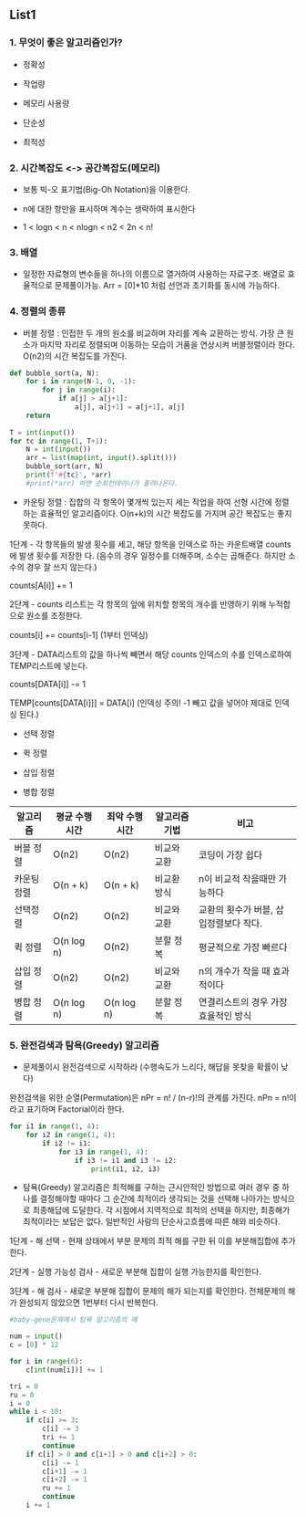 ## List1

### 1. 무엇이 좋은 알고리즘인가?

- 정확성

- 작업량

- 메모리 사용량

- 단순성

- 최적성



### 2. 시간복잡도 <-> 공간복잡도(메모리)

- 보통 빅-오 표기법(Big-Oh Notation)을 이용한다.

- n에 대한 항만을 표시하며 계수는 생략하여 표시한다

- 1 < logn < n < nlogn < n2 < 2n < n!



### 3. 배열

- 일정한 자료형의 변수들을 하나의 이름으로 열거하여 사용하는 자료구조. 배열로 효율적으로 문제풀이가능. Arr = [0]*10 처럼 선언과 초기화를 동시에 가능하다.



### 4. 정렬의 종류

- 버블 정렬 : 인접한 두 개의 원소를 비교하며 자리를 계속 교환하는 방식. 가장 큰 원소가 마지막 자리로 정렬되며 이동하는 모습이 거품을 연상시켜 버블정렬이라 한다. O(n2)의 시간 복잡도를 가진다.

```python
def bubble_sort(a, N):
    for i in range(N-1, 0, -1):
        for j in range(i):
            if a[j] > a[j+1]:
                a[j], a[j+1] = a[j+1], a[j]
    return
                
T = int(input())
for tc in range(1, T+1):
    N = int(input())
    arr = list(map(int, input().split()))
    bubble_sort(arr, N)
    print(f'#{tc}', *arr)
    #print(*arr) 하면 순회컨테이너가 풀려나온다.
```

- 카운팅 정렬 :  집합의 각 항목이 몇개씩 있는지 세는 작업을 하여 선형 시간에 정렬하는 효율적인 알고리즘이다. O(n+k)의 시간 복잡도를 가지며 공간 복잡도는 좋지 못하다.

1단계 - 각 항목들의 발생 횟수를 세고, 해당 항목을 인덱스로 하는 카운트배열 counts에  발생 횟수를 저장한		다. (음수의 경우 일정수를 더해주며, 소수는 곱해준다. 하지만 소수의 경우 잘 쓰지 않는다.)

counts[A[i]] += 1

2단계 - counts 리스트는 각 항목의 앞에 위치할 항목의 개수를 반영하기 위해 누적합으로 원소를 조정한다.

counts[i] += counts[i-1] (1부터 인덱싱)

3단계 - DATA리스트의 값을 하나씩 빼면서 해당 counts 인덱스의 수를 인덱스로하여 TEMP리스트에 넣는다.

counts[DATA[i]] -= 1

TEMP[counts[DATA[i]]] = DATA[i] (인덱싱 주의! -1 빼고 값을 넣어야 제대로 인덱싱 된다.)

- 선택 정렬

- 퀵 정렬

- 삽입 정렬

- 병합 정렬

| 알고리즘    | 평균 수행시간 | 최악 수행시간 | 알고리즘 기법 | 비고                                   |
| ----------- | ------------- | ------------- | ------------- | -------------------------------------- |
| 버블 정렬   | O(n2)         | O(n2)         | 비교와 교환   | 코딩이 가장 쉽다                       |
| 카운팅 정렬 | O(n + k)      | O(n + k)      | 비교환 방식   | n이 비교적 작을때만 가능하다           |
| 선택정렬    | O(n2)         | O(n2)         | 비교와 교환   | 교환의 횟수가 버블, 삽입정렬보다 작다. |
| 퀵 정렬     | O(n log n)    | O(n2)         | 분할 정복     | 평균적으로 가장 빠르다                 |
| 삽입 정렬   | O(n2)         | O(n2)         | 비교와 교환   | n의 개수가 작을 때 효과적이다          |
| 병합 정렬   | O(n log n)    | O(n log n)    | 분할 정복     | 연결리스트의 경우 가장 효율적인 방식   |



### 5. 완전검색과 탐욕(Greedy) 알고리즘

- 문제풀이시 완전검색으로 시작하라 (수행속도가 느리다, 해답을 못찾을 확률이 낮다)

완전검색을 위한 순열(Permutation)은 nPr = n! / (n-r)!의 관계를 가진다. nPn = n!이라고 표기하며 Factorial이라 한다.

```python
for i1 in range(1, 4):
    for i2 in range(1, 4):
        if i2 != i1:
            for i3 in range(1, 4):
                if i3 != i1 and i3 != i2:
                    print(i1, i2, i3)
```

- 탐욕(Greedy) 알고리즘은 최적해를 구하는 근시안적인 방법으로 여러 경우 중 하나를 결정해야할 때마다 그 순간에 최적이라 생각되는 것을 선택해 나아가는 방식으로 최종해답에 도달한다. 각 시점에서 지역적으로 최적의 선택을 하지만, 최종해가 최적이라는 보답은 없다. 일반적인 사람의 단순사고흐름에 따른 해와 비슷하다.

1단계 - 해 선택 - 현재 상태에서 부분 문제의 최적 해를 구한 뒤 이를 부분해집합에 추가한다.

2단계 - 실행 가능성 검사 - 새로운 부분해 집합이 실행 가능한지를 확인한다.

3단계 - 해 검사 - 새로운 부분해 집합이 문제의 해가 되는지를 확인한다. 전체문제의 해가 완성되지 않았으면 1번부터 다시 반복한다.

````python
#baby-gene문제에서 탐욕 알고리즘의 예

num = input()
c = [0] * 12

for i in range(6):
    c[int(num[i])] += 1

tri = 0
ru = 0
i = 0
while i < 10:
    if c[i] >= 3:
        c[i] -= 3
        tri += 1
        continue
    if c[i] > 0 and c[i+1] > 0 and c[i+2] > 0:
        c[i] -= 1
        c[i+1] -= 1
        c[i+2] -= 1
        ru += 1
        continue
    i += 1
````
